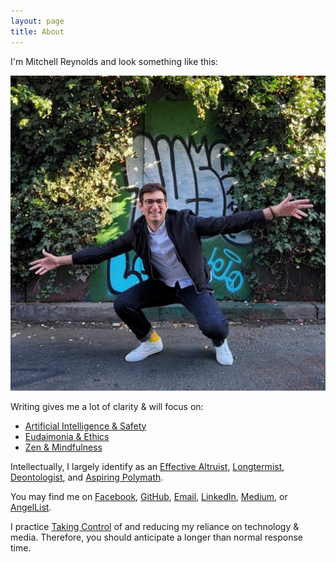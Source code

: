 ```yaml
---
layout: page
title: About
---
```


I'm Mitchell Reynolds and look something like this:

<img src="/assets/2021-07-17-profile-photo.jpg" alt="mphoto" width="540" heigh="540"/>

Writing gives me a lot of clarity & will focus on:

- [Artificial Intelligence & Safety](https://www.alignmentforum.org/)
- [Eudaimonia & Ethics](https://en.wikipedia.org/wiki/Eudaimonia)
- [Zen & Mindfulness](https://en.wikipedia.org/wiki/Zen)

Intellectually, I largely identify as an
[Effective Altruist](https://www.effectivealtruism.org/articles/introduction-to-effective-altruism),
[Longtermist](https://en.wikipedia.org/wiki/Longtermism),
[Deontologist](https://plato.stanford.edu/entries/ethics-deontological/), and
[Aspiring Polymath](https://en.wikipedia.org/wiki/Polymath).

You may find me on [Facebook](https://www.facebook.com/mitchellsreynolds),
[GitHub](https://github.com/mitchell-reynolds/),
[Email](mailto:mitchell.s.reynolds@gmail.com),
[LinkedIn](https://www.linkedin.com/in/mitchellsreynolds/),
[Medium](https://medium.com/@mitchell.s.reynolds), or
[AngelList](https://angel.co/u/mitchellsreynolds).

I practice [Taking Control](https://www.humanetech.com/take-control)
of and reducing my reliance on technology & media.
Therefore, you should anticipate a longer than normal response time.
